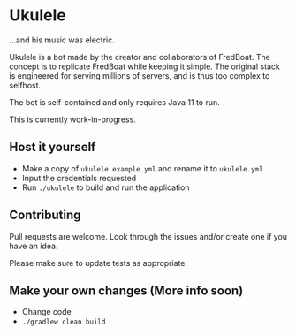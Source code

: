 # Ukulele
...and his music was electric.

Ukulele is a bot made by the creator and collaborators of FredBoat. The concept is to replicate FredBoat while keeping it simple. The original stack is engineered for serving millions of servers, and is thus too complex to selfhost.

The bot is self-contained and only requires Java 11 to run.

This is currently work-in-progress.

## Host it yourself
- Make a copy of `ukulele.example.yml` and rename it to `ukulele.yml`
- Input the credentials requested
- Run `./ukulele` to build and run the application

## Contributing
Pull requests are welcome. Look through the issues and/or create one if you have an idea.

Please make sure to update tests as appropriate.

## Make your own changes (More info soon)
- Change code
- `./gradlew clean build`
